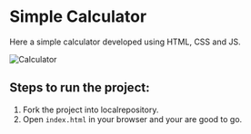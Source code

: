 # Simple Calculator

Here a simple calculator developed using HTML, CSS and JS.

![Calculator](http://github.com/Siva-2707/MyProjects/Calculator/image.png)

## Steps to run the project:

1. Fork the project into localrepository.
2. Open `index.html` in your browser and your are good to go.
